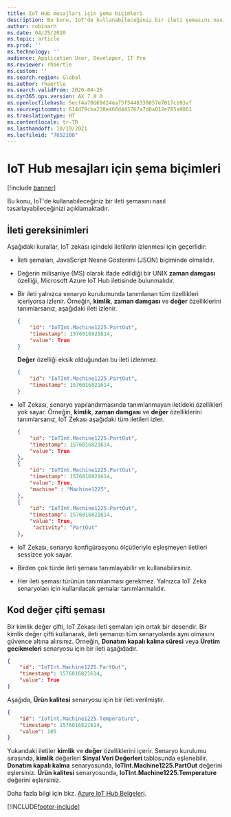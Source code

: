 ```yaml
---
title: IoT Hub mesajları için şema biçimleri
description: Bu konu, IoT'de kullanabileceğiniz bir ileti şemasını nasıl tasarlayabileceğinizi açıklamaktadır.
author: robinarh
ms.date: 04/25/2020
ms.topic: article
ms.prod: ''
ms.technology: ''
audience: Application User, Developer, IT Pro
ms.reviewer: rhaertle
ms.custom: ''
ms.search.region: Global
ms.author: rhaertle
ms.search.validFrom: 2020-04-25
ms.dyn365.ops.version: AX 7.0.0
ms.openlocfilehash: 5ecf4a70d69d24ea75f5448339057e7017cb93af
ms.sourcegitcommit: 614d79cba238e466d445767a7d0a012e785a9861
ms.translationtype: HT
ms.contentlocale: tr-TR
ms.lasthandoff: 10/19/2021
ms.locfileid: "7652108"
---
```

# <a name="schema-formats-for-iot-hub-messages"></a>IoT Hub mesajları için şema biçimleri

[!include [banner](../../includes/banner.md)]

Bu konu, IoT'de kullanabileceğiniz bir ileti şemasını nasıl tasarlayabileceğinizi açıklamaktadır.

## <a name="message-requirements"></a>İleti gereksinimleri

Aşağıdaki kurallar, IoT zekası içindeki iletilerin izlenmesi için geçerlidir:

+ İleti şemaları, JavaScript Nesne Gösterimi (JSON) biçiminde olmalıdır.
+ Değerin milisaniye (MS) olarak ifade edildiği bir UNIX **zaman damgası** özelliği, Microsoft Azure IoT Hub iletisinde bulunmalıdır.
+ Bir ileti yalnızca senaryo kurulumunda tanımlanan tüm özellikleri içeriyorsa izlenir. Örneğin, **kimlik**, **zaman damgası** ve **değer** özelliklerini tanımlarsanız, aşağıdaki ileti izlenir.

    ```json
    {
        "id": "IoTInt.Machine1225.PartOut",
        "timestamp": 1576016821614,
        "value": True
    }
    ```

    **Değer** özelliği eksik olduğundan bu ileti izlenmez.

    ```json
    {
        "id": "IoTInt.Machine1225.PartOut",
        "timestamp": 1576016821614,
    }
    ```

+ IoT Zekası, senaryo yapılandırmasında tanımlanmayan iletideki özellikleri yok sayar. Örneğin, **kimlik**, **zaman damgası** ve **değer** özelliklerini tanımlarsanız, IoT Zekası aşağıdaki tüm iletileri izler.

    ```json
    {
        "id": "IoTInt.Machine1225.PartOut",
        "timestamp": 1576016821614,
        "value": True
    },
    {
        "id": "IoTInt.Machine1225.PartOut",
        "timestamp": 1576016821614,
        "value": True,
        "machine" : "Machine1225",
    },
    {
        "id": "IoTInt.Machine1225.PartOut",
        "timestamp": 1576016821614,
        "value": True,
         "activity": "PartOut"
    },
    ```

+ IoT Zekası, senaryo konfigürasyonu ölçütleriyle eşleşmeyen iletileri sessizce yok sayar.
+ Birden çok türde ileti şeması tanımlayabilir ve kullanabilirsiniz.
+ Her ileti şeması türünün tanımlanması gerekmez. Yalnızca IoT Zeka senaryoları için kullanılacak şemalar tanımlanmalıdır.

## <a name="id-value-pair-schema"></a>Kod değer çifti şeması

Bir kimlik değer çifti, IoT Zekası ileti şemaları için ortak bir desendir. Bir kimlik değer çifti kullanarak, ileti şemanızı tüm senaryolarda aynı olmasını güvence altına alırsınız. Örneğin, **Donatım kapalı kalma süresi** veya **Üretim gecikmeleri** senaryosu için bir ileti aşağıdadır.

```json
{
    "id": "IoTInt.Machine1225.PartOut",
    "timestamp": 1576016821614,
    "value": True
}
```

Aşağıda, **Ürün kalitesi** senaryosu için bir ileti verilmiştir.

```json
{
    "id": "IoTInt.Machine1225.Temperature",
    "timestamp": 1576016821614,
    "value": 105
}
```

Yukarıdaki iletiler **kimlik** ve **değer** özelliklerini içerir. Senaryo kurulumu sırasında, **kimlik** değerleri **Sinyal Veri Değerleri** tablosunda eşlenebilir. **Donatım kapalı kalma** senaryosunda, **IoTInt.Machine1225.PartOut** değerini eşlersiniz. **Ürün kalitesi** senaryosunda, **IoTInt.Machine1225.Temperature** değerini eşlersiniz.

Daha fazla bilgi için bkz. [Azure IoT Hub Belgeleri](/azure/iot-hub/).


[!INCLUDE[footer-include](../../includes/footer-banner.md)]